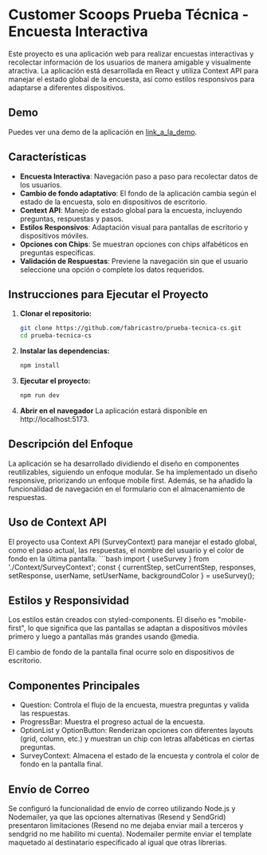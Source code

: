 # Customer Scoops Prueba Técnica - Encuesta Interactiva

Este proyecto es una aplicación web para realizar encuestas interactivas y recolectar información de los usuarios de manera amigable y visualmente atractiva. La aplicación está desarrollada en React y utiliza Context API para manejar el estado global de la encuesta, así como estilos responsivos para adaptarse a diferentes dispositivos.

## Demo

Puedes ver una demo de la aplicación en [link_a_la_demo](https://customerscoopschallenge.vercel.app/).

## Características

- **Encuesta Interactiva**: Navegación paso a paso para recolectar datos de los usuarios.
- **Cambio de fondo adaptativo**: El fondo de la aplicación cambia según el estado de la encuesta, solo en dispositivos de escritorio.
- **Context API**: Manejo de estado global para la encuesta, incluyendo preguntas, respuestas y pasos.
- **Estilos Responsivos**: Adaptación visual para pantallas de escritorio y dispositivos móviles.
- **Opciones con Chips**: Se muestran opciones con chips alfabéticos en preguntas específicas.
- **Validación de Respuestas**: Previene la navegación sin que el usuario seleccione una opción o complete los datos requeridos.

## Instrucciones para Ejecutar el Proyecto

1. **Clonar el repositorio:**
   ```bash
   git clone https://github.com/fabricastro/prueba-tecnica-cs.git
   cd prueba-tecnica-cs

2. **Instalar las dependencias:**
   ```bash
   npm install

3. **Ejecutar el proyecto:**
   ```bash
   npm run dev

4. **Abrir en el navegador**
   La aplicación estará disponible en http://localhost:5173.

## Descripción del Enfoque

La aplicación se ha desarrollado dividiendo el diseño en componentes reutilizables, siguiendo un enfoque modular. Se ha implementado un diseño responsive, priorizando un enfoque mobile first. Además, se ha añadido la funcionalidad de navegación en el formulario con el almacenamiento de respuestas.

## Uso de Context API

El proyecto usa Context API (SurveyContext) para manejar el estado global, como el paso actual, las respuestas, el nombre del usuario y el color de fondo en la última pantalla.
    ```bash
    import { useSurvey } from './Context/SurveyContext';
    const { currentStep, setCurrentStep, responses, setResponse, userName, setUserName, backgroundColor } = useSurvey();

## Estilos y Responsividad

Los estilos están creados con styled-components. El diseño es "mobile-first", lo que significa que las pantallas se adaptan a dispositivos móviles primero y luego a pantallas más grandes usando @media.

El cambio de fondo de la pantalla final ocurre solo en dispositivos de escritorio.

## Componentes Principales

- Question: Controla el flujo de la encuesta, muestra preguntas y valida las respuestas.
- ProgressBar: Muestra el progreso actual de la encuesta.
- OptionList y OptionButton: Renderizan opciones con diferentes layouts (grid, column, etc.) y muestran un chip con letras alfabéticas en ciertas preguntas.
- SurveyContext: Almacena el estado de la encuesta y controla el color de fondo en la pantalla final.

## Envío de Correo

Se configuró la funcionalidad de envío de correo utilizando Node.js y Nodemailer, ya que las opciones alternativas (Resend y SendGrid) presentaron limitaciones (Resend no me dejaba enviar mail a terceros y sendgrid no me habilito mi cuenta). Nodemailer permite enviar el template maquetado al destinatario especificado al igual que otras librerias.

